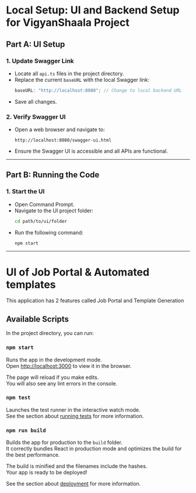 # Local Setup: UI and Backend Setup for VigyanShaala Project

## Part A: UI Setup

### 1. Update Swagger Link
- Locate all `api.ts` files in the project directory.
- Replace the current `baseURL` with the local Swagger link:
  ```javascript
  baseURL: "http://localhost:8080"; // Change to local backend URL
  ```
- Save all changes.

### 2. Verify Swagger UI
- Open a web browser and navigate to:
  ```
  http://localhost:8080/swagger-ui.html
  ```
- Ensure the Swagger UI is accessible and all APIs are functional.

---

## Part B: Running the Code

### 1. Start the UI
- Open Command Prompt.
- Navigate to the UI project folder:
  ```bash
  cd path/to/ui/folder
  ```
- Run the following command:
  ```bash
  npm start
  ```



---




# UI of Job Portal & Automated templates

This application has 2 features called Job Portal and Template Generation

## Available Scripts

In the project directory, you can run:

### `npm start`

Runs the app in the development mode.\
Open [http://localhost:3000](http://localhost:3000) to view it in the browser.

The page will reload if you make edits.\
You will also see any lint errors in the console.

### `npm test`

Launches the test runner in the interactive watch mode.\
See the section about [running tests](https://facebook.github.io/create-react-app/docs/running-tests) for more information.

### `npm run build`

Builds the app for production to the `build` folder.\
It correctly bundles React in production mode and optimizes the build for the best performance.

The build is minified and the filenames include the hashes.\
Your app is ready to be deployed!

See the section about [deployment](https://facebook.github.io/create-react-app/docs/deployment) for more information.
